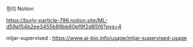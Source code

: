 정리 Notion

https://burly-particle-796.notion.site/ML-d59a154b2ee3455b89bb60ef9f2d85f6?pvs=4

mljar-supervised : https://www.ai-bio.info/usage/mljar-supervised-usage

